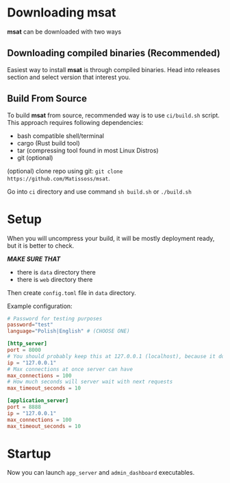 # Downloading msat

**msat** can be downloaded with two ways

## Downloading compiled binaries (Recommended)

Easiest way to install **msat** is through compiled binaries. Head into releases section and select version that interest you.

## Build From Source

To build **msat** from source, recommended way is to use `ci/build.sh` script. This approach requires following dependencies:

- bash compatible shell/terminal
- cargo (Rust build tool)
- tar (compressing tool found in most Linux Distros)
- git (optional)

(optional) clone repo using git: `git clone https://github.com/Matissoss/msat`.

Go into `ci` directory and use command `sh build.sh` or `./build.sh`

# Setup

When you will uncompress your build, it will be mostly deployment ready, but it is better to check.

***MAKE SURE THAT***
- there is `data` directory there
- there is `web` directory there

Then create `config.toml` file in `data` directory.

Example configuration:
```toml
# Password for testing purposes
password="test"
language="Polish|English" # (CHOOSE ONE)

[http_server]
port = 8000
# You should probably keep this at 127.0.0.1 (localhost), because it doesn't have any kind of protection
ip = "127.0.0.1"
# Max connections at once server can have
max_connections = 100
# How much seconds will server wait with next requests
max_timeout_seconds = 10

[application_server]
port = 8888
ip = "127.0.0.1"
max_connections = 100
max_timeout_seconds = 10
```

# Startup

Now you can launch `app_server` and `admin_dashboard` executables.
